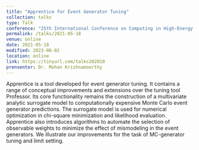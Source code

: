 ```yaml
---
title: "Apprentice for Event Generator Tuning"
collection: talks
type: Talk
conference: "25th International Conference on Computing in High-Energy and Nuclear Physics"
permalink: /talks/2021-05-18
venue: online
date: 2021-05-18
modified: 2023-06-02
location: online
link: https://tinyurl.com/talks202010
prensentor: Dr. Mohan Krishnamoorthy
---
```


Apprentice is a tool developed for event generator tuning. It contains a range of conceptual improvements and extensions over the tuning tool Professor. Its core functionality remains the construction of a multivariate analytic surrogate model to computationally expensive Monte Carlo event generator predictions. The surrogate model is used for numerical optimization in chi-square minimization and likelihood evaluation. Apprentice also introduces algorithms to automate the selection of observable weights to minimize the effect of mismodeling in the event generators. We illustrate our improvements for the task of MC-generator tuning and limit setting.